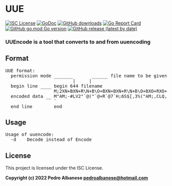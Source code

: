 # UUE
[![ISC License](http://img.shields.io/badge/license-ISC-blue.svg)](https://github.com/pedroalbanese/uuencode/blob/master/LICENSE.md) 
[![GoDoc](https://godoc.org/github.com/pedroalbanese/uuencode?status.png)](http://godoc.org/github.com/pedroalbanese/uuencode)
[![GitHub downloads](https://img.shields.io/github/downloads/pedroalbanese/uuencode/total.svg?logo=github&logoColor=white)](https://github.com/pedroalbanese/uuencode/releases)
[![Go Report Card](https://goreportcard.com/badge/github.com/pedroalbanese/uuencode)](https://goreportcard.com/report/github.com/pedroalbanese/uuencode)
[![GitHub go.mod Go version](https://img.shields.io/github/go-mod/go-version/pedroalbanese/uuencode)](https://golang.org)
[![GitHub release (latest by date)](https://img.shields.io/github/v/release/pedroalbanese/uuencode)](https://github.com/pedroalbanese/uuencode/releases)  
### UUEncode is a tool that converts to and from uuencoding

## Format
<pre>UUE format:
  permission mode _______       ______ file name to be given to decoded file
                         |     |
  begin line ____ begin 644 filename
                  M;2XN+BXN+R\N+B\O+BXN+BXN+R\N+B\O+BXO+RXO+RXN+B\ON+B\O+BXN
  encoded data __ M"AM;-#LV2"`@("`@+R`@7`H;6S$[,3%("AM;,CLQ,4@@("`@<("\*&ULS
                  `
  end line ______ end</pre>
  
## Usage
<pre>
Usage of uuencode:
  -d    Decode instead of Encode</pre>
 
## License
This project is licensed under the ISC License. 

**Copyright (c) 2022 Pedro Albanese <pedroalbanese@hotmail.com>**
